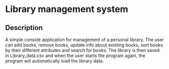 # Library management system

## Description
A simple console application for management of a personal library. The user can add books, remove books, update info about existing books, sort books by their different attributes and search for books. The library is then saved in Library_data.csv and when the user starts the program again, the program will automatically load the library data.
